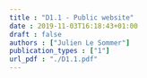 ```yaml
---
title : "D1.1 - Public website"
date : 2019-11-03T16:18:43+01:00
draft : false
authors : ["Julien Le Sommer"]
publication_types : ["1"]
url_pdf : "./D1.1.pdf"
---
```

